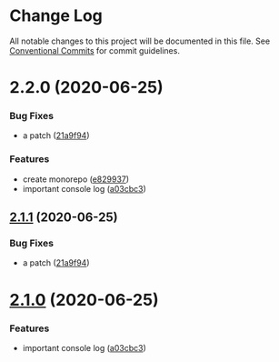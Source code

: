 # Change Log

All notable changes to this project will be documented in this file.
See [Conventional Commits](https://conventionalcommits.org) for commit guidelines.

# 2.2.0 (2020-06-25)


### Bug Fixes

* a patch ([21a9f94](https://github.com/wizsolucoes/wiz-alert/commit/21a9f94c060e16060e7e9ecbad20882b12329b47))


### Features

* create monorepo ([e829937](https://github.com/wizsolucoes/wiz-alert/commit/e82993767967ea96017ae002cfdda96078d60da0))
* important console log ([a03cbc3](https://github.com/wizsolucoes/wiz-alert/commit/a03cbc3a7e0b6e5320e91b84a57ba08db99aef91))





## [2.1.1](https://github.com/wizsolucoes/wiz-alert/compare/@toureholder/wiz-alerts@2.1.0...@toureholder/wiz-alerts@2.1.1) (2020-06-25)


### Bug Fixes

* a patch ([21a9f94](https://github.com/wizsolucoes/wiz-alert/commit/21a9f94c060e16060e7e9ecbad20882b12329b47))





# [2.1.0](https://github.com/wizsolucoes/wiz-alert/compare/@toureholder/wiz-alerts@2.0.5...@toureholder/wiz-alerts@2.1.0) (2020-06-25)


### Features

* important console log ([a03cbc3](https://github.com/wizsolucoes/wiz-alert/commit/a03cbc3a7e0b6e5320e91b84a57ba08db99aef91))
